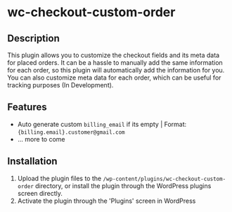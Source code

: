 # wc-checkout-custom-order

## Description

This plugin allows you to customize the checkout fields and its meta data for placed orders. It can be a hassle to manually add the same information for each order, so this plugin will automatically add the information for you. You can also customize meta data for each order, which can be useful for tracking purposes (In Development).

## Features

* Auto generate custom `billing_email` if its empty | Format: `{billing.email}.customer@gmail.com`
* ... more to come

## Installation

1. Upload the plugin files to the `/wp-content/plugins/wc-checkout-custom-order` directory, or install the plugin through the WordPress plugins screen directly.
2. Activate the plugin through the 'Plugins' screen in WordPress